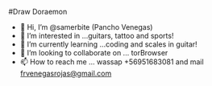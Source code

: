 #Draw Doraemon

- 👋 Hi, I’m @samerbite (Pancho Venegas)
- 👀 I’m interested in ...guitars, tattoo and sports!
- 🌱 I’m currently learning ...coding and scales in guitar!
- 💞️ I’m looking to collaborate on ... torBrowser
- 📫 How to reach me ... wassap +56951683081 and mail frvenegasrojas@gmail.com

